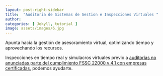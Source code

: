 ```yaml
---
layout: post-right-sidebar
title:  "Auditoria de Sistemas de Gestion e Inspecciones Virtuales "
author: 
categories: [ Jekyll, tutorial ]
image: assets/images/6.jpg
---
```

Apunta hacia la gestión de asesoramiento virtual, optimizando tiempo y aprovechando los recursos.

Inspecciones en tiempo real y simulacros virtuales previo a <a href="#">auditorías no anunciadas parte del cumplimiento FSSC 22000 v 4.1 con empresas certificadas</a>, podemos ayudarte.
